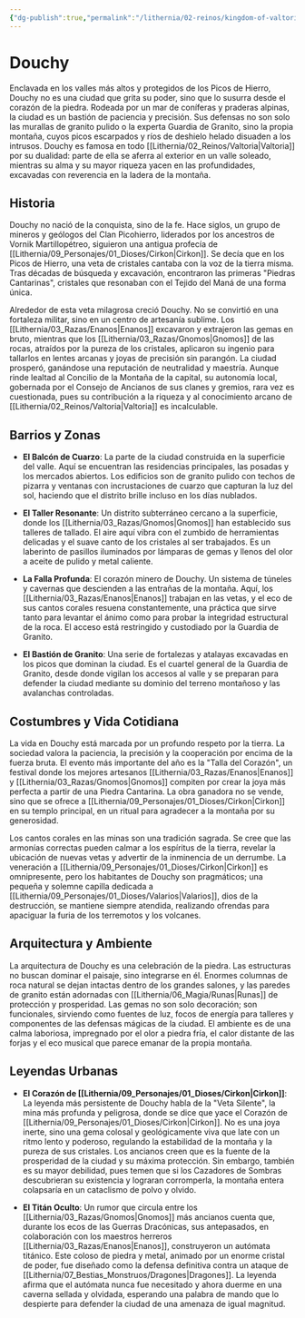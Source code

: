 ```yaml
---
{"dg-publish":true,"permalink":"/lithernia/02-reinos/kingdom-of-valtoria/douchy/","title":"Douchy","tags":["lithernia","ciudad","Valtoria"]}
---
```


# Douchy

Enclavada en los valles más altos y protegidos de los Picos de Hierro, Douchy no es una ciudad que grita su poder, sino que lo susurra desde el corazón de la piedra. Rodeada por un mar de coníferas y praderas alpinas, la ciudad es un bastión de paciencia y precisión. Sus defensas no son solo las murallas de granito pulido o la experta Guardia de Granito, sino la propia montaña, cuyos picos escarpados y ríos de deshielo helado disuaden a los intrusos. Douchy es famosa en todo [[Lithernia/02_Reinos/Valtoria\|Valtoria]] por su dualidad: parte de ella se aferra al exterior en un valle soleado, mientras su alma y su mayor riqueza yacen en las profundidades, excavadas con reverencia en la ladera de la montaña.

## Historia

Douchy no nació de la conquista, sino de la fe. Hace siglos, un grupo de mineros y geólogos del Clan Picohierro, liderados por los ancestros de Vornik Martillopétreo, siguieron una antigua profecía de [[Lithernia/09_Personajes/01_Dioses/Cirkon\|Cirkon]]. Se decía que en los Picos de Hierro, una veta de cristales cantaba con la voz de la tierra misma. Tras décadas de búsqueda y excavación, encontraron las primeras "Piedras Cantarinas", cristales que resonaban con el Tejido del Maná de una forma única.

Alrededor de esta veta milagrosa creció Douchy. No se convirtió en una fortaleza militar, sino en un centro de artesanía sublime. Los [[Lithernia/03_Razas/Enanos\|Enanos]] excavaron y extrajeron las gemas en bruto, mientras que los [[Lithernia/03_Razas/Gnomos\|Gnomos]] de las rocas, atraídos por la pureza de los cristales, aplicaron su ingenio para tallarlos en lentes arcanas y joyas de precisión sin parangón. La ciudad prosperó, ganándose una reputación de neutralidad y maestría. Aunque rinde lealtad al Concilio de la Montaña de la capital, su autonomía local, gobernada por el Consejo de Ancianos de sus clanes y gremios, rara vez es cuestionada, pues su contribución a la riqueza y al conocimiento arcano de [[Lithernia/02_Reinos/Valtoria\|Valtoria]] es incalculable.

## Barrios y Zonas

- **El Balcón de Cuarzo**: La parte de la ciudad construida en la superficie del valle. Aquí se encuentran las residencias principales, las posadas y los mercados abiertos. Los edificios son de granito pulido con techos de pizarra y ventanas con incrustaciones de cuarzo que capturan la luz del sol, haciendo que el distrito brille incluso en los días nublados.

- **El Taller Resonante**: Un distrito subterráneo cercano a la superficie, donde los [[Lithernia/03_Razas/Gnomos\|Gnomos]] han establecido sus talleres de tallado. El aire aquí vibra con el zumbido de herramientas delicadas y el suave canto de los cristales al ser trabajados. Es un laberinto de pasillos iluminados por lámparas de gemas y llenos del olor a aceite de pulido y metal caliente.

- **La Falla Profunda**: El corazón minero de Douchy. Un sistema de túneles y cavernas que descienden a las entrañas de la montaña. Aquí, los [[Lithernia/03_Razas/Enanos\|Enanos]] trabajan en las vetas, y el eco de sus cantos corales resuena constantemente, una práctica que sirve tanto para levantar el ánimo como para probar la integridad estructural de la roca. El acceso está restringido y custodiado por la Guardia de Granito.

- **El Bastión de Granito**: Una serie de fortalezas y atalayas excavadas en los picos que dominan la ciudad. Es el cuartel general de la Guardia de Granito, desde donde vigilan los accesos al valle y se preparan para defender la ciudad mediante su dominio del terreno montañoso y las avalanchas controladas.

## Costumbres y Vida Cotidiana

La vida en Douchy está marcada por un profundo respeto por la tierra. La sociedad valora la paciencia, la precisión y la cooperación por encima de la fuerza bruta. El evento más importante del año es la "Talla del Corazón", un festival donde los mejores artesanos [[Lithernia/03_Razas/Enanos\|Enanos]] y [[Lithernia/03_Razas/Gnomos\|Gnomos]] compiten por crear la joya más perfecta a partir de una Piedra Cantarina. La obra ganadora no se vende, sino que se ofrece a [[Lithernia/09_Personajes/01_Dioses/Cirkon\|Cirkon]] en su templo principal, en un ritual para agradecer a la montaña por su generosidad.

Los cantos corales en las minas son una tradición sagrada. Se cree que las armonías correctas pueden calmar a los espíritus de la tierra, revelar la ubicación de nuevas vetas y advertir de la inminencia de un derrumbe. La veneración a [[Lithernia/09_Personajes/01_Dioses/Cirkon\|Cirkon]] es omnipresente, pero los habitantes de Douchy son pragmáticos; una pequeña y solemne capilla dedicada a [[Lithernia/09_Personajes/01_Dioses/Valarios\|Valarios]], dios de la destrucción, se mantiene siempre atendida, realizando ofrendas para apaciguar la furia de los terremotos y los volcanes.

## Arquitectura y Ambiente

La arquitectura de Douchy es una celebración de la piedra. Las estructuras no buscan dominar el paisaje, sino integrarse en él. Enormes columnas de roca natural se dejan intactas dentro de los grandes salones, y las paredes de granito están adornadas con [[Lithernia/06_Magia/Runas\|Runas]] de protección y prosperidad. Las gemas no son solo decoración; son funcionales, sirviendo como fuentes de luz, focos de energía para talleres y componentes de las defensas mágicas de la ciudad. El ambiente es de una calma laboriosa, impregnado por el olor a piedra fría, el calor distante de las forjas y el eco musical que parece emanar de la propia montaña.

## Leyendas Urbanas

- **El Corazón de [[Lithernia/09_Personajes/01_Dioses/Cirkon\|Cirkon]]**: La leyenda más persistente de Douchy habla de la "Veta Silente", la mina más profunda y peligrosa, donde se dice que yace el Corazón de [[Lithernia/09_Personajes/01_Dioses/Cirkon\|Cirkon]]. No es una joya inerte, sino una gema colosal y geológicamente viva que late con un ritmo lento y poderoso, regulando la estabilidad de la montaña y la pureza de sus cristales. Los ancianos creen que es la fuente de la prosperidad de la ciudad y su máxima protección. Sin embargo, también es su mayor debilidad, pues temen que si los Cazadores de Sombras descubrieran su existencia y lograran corromperla, la montaña entera colapsaría en un cataclismo de polvo y olvido.

- **El Titán Oculto**: Un rumor que circula entre los [[Lithernia/03_Razas/Gnomos\|Gnomos]] más ancianos cuenta que, durante los ecos de las Guerras Dracónicas, sus antepasados, en colaboración con los maestros herreros [[Lithernia/03_Razas/Enanos\|Enanos]], construyeron un autómata titánico. Este coloso de piedra y metal, animado por un enorme cristal de poder, fue diseñado como la defensa definitiva contra un ataque de [[Lithernia/07_Bestias_Monstruos/Dragones\|Dragones]]. La leyenda afirma que el autómata nunca fue necesitado y ahora duerme en una caverna sellada y olvidada, esperando una palabra de mando que lo despierte para defender la ciudad de una amenaza de igual magnitud.